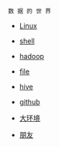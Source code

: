 `
                                                                          数 据 的 世 界
`
* [Linux](https://lixiaoxiaolove.github.io/Lixiaoxiao/boke/linuxIndex) 
* [shell](https://lixiaoxiaolove.github.io/Lixiaoxiao/boke/shellIndex)
* [hadoop](https://lixiaoxiaolove.github.io/Lixiaoxiao/boke/hadoopIndex)
* [file](https://lixiaoxiaolove.github.io/Lixiaoxiao/boke/fileIndex)
* [hive](https://lixiaoxiaolove.github.io/Lixiaoxiao/boke/hiveIndex)
* [github](https://lixiaoxiaolove.github.io/Lixiaoxiao/boke/github_build.md)








* [大环境](https://lixiaoxiaolove.github.io/Lixiaoxiao/boke/huanjing)
* [朋友](https://lixiaoxiaolove.github.io/Lixiaoxiao/boke/more)